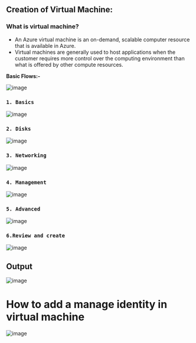 ## Creation of Virtual Machine:

### What is virtual machine?
- An Azure virtual machine is an on-demand, scalable computer resource that is available in Azure. 
- Virtual machines are generally used to host applications when the customer requires more control over the computing environment than what is offered by other compute resources.

**Basic Flows:-**

![image](https://user-images.githubusercontent.com/91359308/173503793-e5ad773b-455e-4211-806a-8237fb5bc683.png)


### `1. Basics`
![image](https://user-images.githubusercontent.com/91359308/144701832-0baba726-178f-4cfe-9037-8c6660a631a5.png)
### `2. Disks`
![image](https://user-images.githubusercontent.com/91359308/144701849-3db49e74-dab1-457d-b354-f4a213afc26c.png)
### `3. Networking` 
![image](https://user-images.githubusercontent.com/91359308/144701862-59b5f76f-5b8b-4df4-abb0-238abe4e527b.png)

### `4. Management`
![image](https://user-images.githubusercontent.com/91359308/144701866-912992f3-477a-4073-8673-b1b7d7f58a72.png)

### `5. Advanced`
![image](https://user-images.githubusercontent.com/91359308/173335901-65c7d737-c276-4d28-b18c-a7d30e665965.png)

### `6.Review and create`
![image](https://user-images.githubusercontent.com/91359308/173336055-97ca8c8b-f910-479b-8c21-ce38823d2c24.png)

## Output

![image](https://user-images.githubusercontent.com/91359308/173336873-b74c91ad-debc-48c4-83ea-c0d7c16ce762.png)


# How to add a manage identity in virtual machine
![image](https://user-images.githubusercontent.com/91359308/173338874-22cc6b29-55c9-4477-9840-c6b85d865a6d.png)

